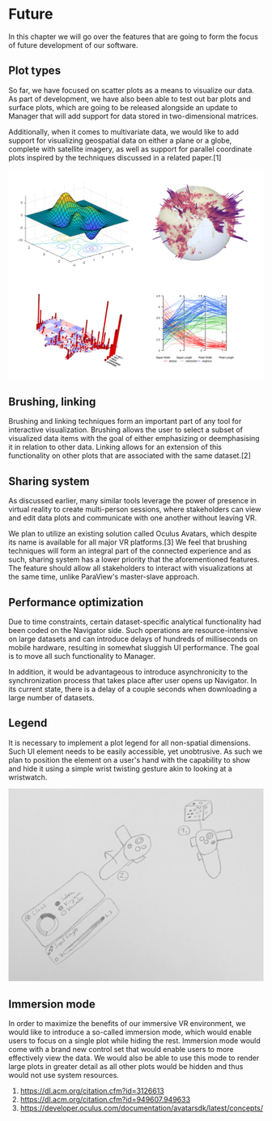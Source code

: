 # Future

In this chapter we will go over the features that are going to form the focus of future development of our software.

## Plot types

So far, we have focused on scatter plots as a means to visualize our data. As part of development, we have also been able to test out bar plots and surface plots, which are going to be released alongside an update to Manager that will add support for data stored in two-dimensional matrices.

Additionally, when it comes to multivariate data, we would like to add support for visualizing geospatial data on either a plane or a globe, complete with satellite imagery, as well as support for parallel coordinate plots inspired by the techniques discussed in a related paper.[1]

![Clockwise from top left: surface plot, bar plot (globe), parallel coordinates plot, bar plot (planar)](images/plot_types.png)

## Brushing, linking

Brushing and linking techniques form an important part of any tool for interactive visualization. Brushing allows the user to select a subset of visualized data items with the goal of either emphasizing or deemphasising it in relation to other data. Linking allows for an extension of this functionality on other plots that are associated with the same dataset.[2]

## Sharing system

As discussed earlier, many similar tools leverage the power of presence in virtual reality to create multi-person sessions, where stakeholders can view and edit data plots and communicate with one another without leaving VR.

We plan to utilize an existing solution called Oculus Avatars, which despite its name is available for all major VR platforms.[3] We feel that brushing techniques will form an integral part of the connected experience and as such, sharing system has a lower priority that the aforementioned features. The feature should allow all stakeholders to interact with visualizations at the same time, unlike ParaView's master-slave approach.

## Performance optimization

Due to time constraints, certain dataset-specific analytical functionality had been coded on the Navigator side. Such operations are resource-intensive on large datasets and can introduce delays of hundreds of milliseconds on mobile hardware, resulting in somewhat sluggish UI performance. The goal is to move all such functionality to Manager.

In addition, it would be advantageous to introduce asynchronicity to the synchronization process that takes place after user opens up Navigator. In its current state, there is a delay of a couple seconds when downloading a large number of datasets.

## Legend

It is necessary to implement a plot legend for all non-spatial dimensions. Such UI element needs to be easily accessible, yet unobtrusive. As such we plan to position the element on a user's hand with the capability to show and hide it using a simple wrist twisting gesture akin to looking at a wristwatch.

![Sketch of a legend feature. The user points at a plot (1) with one hand and twists the wrist of their other hand (2) to reveal details on all non-spatial features of the plot.](images/legend.png)

## Immersion mode

In order to maximize the benefits of our immersive VR environment, we would like to introduce a so-called immersion mode, which would enable users to focus on a single plot while hiding the rest. Immersion mode would come with a brand new control set that would enable users to more effectively view the data. We would also be able to use this mode to render large plots in greater detail as all other plots would be hidden and thus would not use system resources.

1. https://dl.acm.org/citation.cfm?id=3126613
2. https://dl.acm.org/citation.cfm?id=949607.949633
3. https://developer.oculus.com/documentation/avatarsdk/latest/concepts/